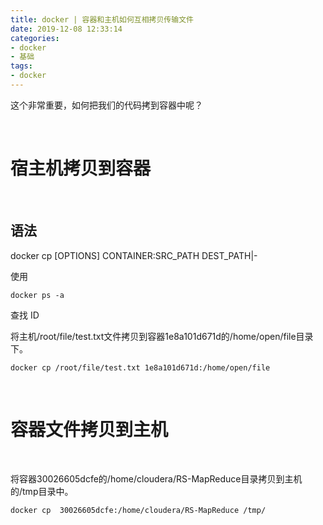 ```yaml
---
title: docker | 容器和主机如何互相拷贝传输文件
date: 2019-12-08 12:33:14
categories:
- docker
- 基础
tags:
- docker
---
```

这个非常重要，如何把我们的代码拷到容器中呢？

<!--more-->

<br/>

# 宿主机拷贝到容器

<br/>

## 语法

docker cp [OPTIONS] CONTAINER:SRC_PATH DEST_PATH|-

使用 

	docker ps -a

查找 ID

将主机/root/file/test.txt文件拷贝到容器1e8a101d671d的/home/open/file目录下。

	docker cp /root/file/test.txt 1e8a101d671d:/home/open/file

<br/>

# 容器文件拷贝到主机

<br/>

将容器30026605dcfe的/home/cloudera/RS-MapReduce目录拷贝到主机的/tmp目录中。

	docker cp  30026605dcfe:/home/cloudera/RS-MapReduce /tmp/
